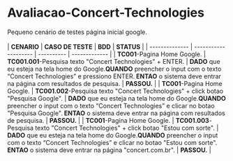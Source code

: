 # Avaliacao-Concert-Technologies
Pequeno cenário de testes página inicial google.
<br>
<br>
| <b>CENARIO</B> | <b>CASO DE TESTE</b> | <b>BDD</b> | <b>STATUS</b> | 
| -------------- | -------------------- | ---------- | ------------- |
| <b>TC001</b>-Pagina Home Google. | <b>TC001.001</b>-Pesquisa texto "Concert Technologies" + ENTER. | <b>DADO</b> que eu esteja na tela home do Google.<b>QUANDO</b> preencher o input com o texto “Concert Technologies” e pressiono ENTER.<b> ENTAO</b> o sistema deve entrar na página com resultados de pesquisa. | <b>PASSOU.</b> |
| <b>TC001</b>-Pagina Home Google. | <b>TC001.002</b>-Pesquisa texto "Concert Technologies" + click botao "Pesquisa Google". | <b>DADO</b> que eu esteja na tela home do Google.<b>QUANDO</b> preencher o input com o texto “Concert Technologies” e clicar no botao "Pesquisa Google".<b> ENTAO</b> o sistema deve entrar na página com resultados de pesquisa. | <b>PASSOU.</b> |
| <b>TC001</b>-Pagina Home Google. | <b>TC001.003</b>-Pesquisa texto "Concert Technologies" + click botao "Estou com sorte". | <b>DADO</b> que eu esteja na tela home do Google.<b>QUANDO</b> preencher o input com o texto “Concert Technologies” e clicar no botao "Estou com sorte".<b> ENTAO</b> o sistema deve entrar na página "concert.com.br". | <b>PASSOU.</b> |
